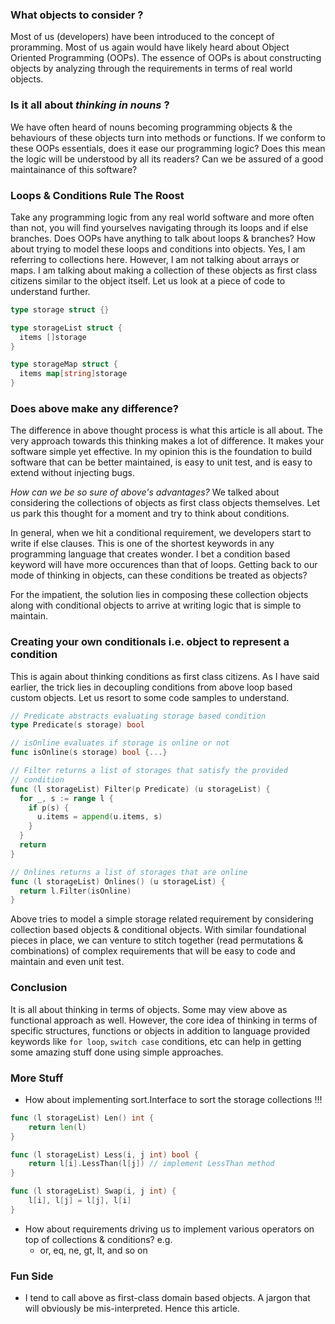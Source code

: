 ### What objects to consider ?
Most of us (developers) have been introduced to the concept of proramming. Most of us again would have likely heard about 
Object Oriented Programming (OOPs). The essence of OOPs is about constructing objects by analyzing through the 
requirements in terms of real world objects.

### Is it all about _thinking in nouns_ ?
We have often heard of nouns becoming programming objects & the behaviours of these objects turn into methods or functions. 
If we conform to these OOPs essentials, does it ease our programming logic? Does this mean the logic will be understood 
by all its readers? Can we be assured of a good maintainance of this software?

### Loops & Conditions Rule The Roost
Take any programming logic from any real world software and more often than not, you will find yourselves navigating through 
its loops and if else branches. Does OOPs have anything to talk about loops & branches? How about trying to model these loops
and conditions into objects. Yes, I am referring to collections here. However, I am not talking about arrays or maps. I am 
talking about making a collection of these objects as first class citizens similar to the object itself. Let us look at a 
piece of code to understand further.

```go
type storage struct {}

type storageList struct {
  items []storage
}

type storageMap struct {
  items map[string]storage
}
```

### Does above make any difference?
The difference in above thought process is what this article is all about. The very approach towards this thinking makes a 
lot of difference. It makes your software simple yet effective. In my opinion this is the foundation to build software 
that can be better maintained, is easy to unit test, and is easy to extend without injecting bugs.

_How can we be so sure of above's advantages?_
We talked about considering the collections of objects as first class objects themselves. Let us park this thought for a 
moment and try to think about conditions. 

In general, when we hit a conditional requirement, we developers start to write if else clauses. This is one of the shortest
keywords in any programming language that creates wonder. I bet a condition based keyword will have more occurences than that
of loops. Getting back to our mode of thinking in objects, can these conditions be treated as objects? 

For the impatient, the solution lies in composing these collection objects along with conditional objects to arrive at 
writing logic that is simple to maintain.

### Creating your own conditionals i.e. object to represent a condition
This is again about thinking conditions as first class citizens. As I have said earlier, the trick lies in decoupling
conditions from above loop based custom objects. Let us resort to some code samples to understand.

```go
// Predicate abstracts evaluating storage based condition
type Predicate(s storage) bool

// isOnline evaluates if storage is online or not
func isOnline(s storage) bool {...}

// Filter returns a list of storages that satisfy the provided
// condition
func (l storageList) Filter(p Predicate) (u storageList) {
  for _, s := range l {
    if p(s) {
      u.items = append(u.items, s)
    }
  }
  return
}

// Onlines returns a list of storages that are online
func (l storageList) Onlines() (u storageList) {
  return l.Filter(isOnline)
}
```

Above tries to model a simple storage related requirement by considering collection based objects & conditional objects.
With similar foundational pieces in place, we can venture to stitch together (read permutations & combinations) of complex
requirements that will be easy to code and maintain and even unit test.

### Conclusion
It is all about thinking in terms of objects. Some may view above as functional approach as well. However, the core idea of
thinking in terms of specific structures, functions or objects in addition to language provided keywords like `for loop`, 
`switch case` conditions, etc can help in getting some amazing stuff done using simple approaches. 

### More Stuff
- How about implementing sort.Interface to sort the storage collections !!!
```go
func (l storageList) Len() int {
	return len(l)
}

func (l storageList) Less(i, j int) bool {
	return l[i].LessThan(l[j]) // implement LessThan method
}

func (l storageList) Swap(i, j int) {
	l[i], l[j] = l[j], l[i]
}
```
- How about requirements driving us to implement various operators on top of collections & conditions? e.g.
  - or, eq, ne, gt, lt, and so on

### Fun Side
- I tend to call above as first-class domain based objects. A jargon that will obviously be mis-interpreted. Hence this
article.
